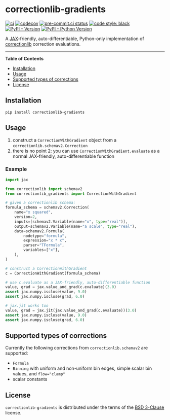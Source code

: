 # correctionlib-gradients

[![ci](https://github.com/eguiraud/correctionlib-gradients/actions/workflows/test.yml/badge.svg?branch=main)](https://github.com/eguiraud/correctionlib-gradients/actions/workflows/test.yml)
[![codecov](https://codecov.io/gh/eguiraud/correctionlib-gradients/graph/badge.svg?token=T4F8CB1DYN)](https://codecov.io/gh/eguiraud/correctionlib-gradients)
[![pre-commit.ci status](https://results.pre-commit.ci/badge/github/eguiraud/correctionlib-gradients/main.svg)](https://results.pre-commit.ci/latest/github/eguiraud/correctionlib-gradients/main)
[![code style: black](https://img.shields.io/badge/code%20style-black-000000.svg)](https://github.com/psf/black)
[![PyPI - Version](https://img.shields.io/pypi/v/correctionlib-gradients.svg)](https://pypi.org/project/correctionlib-gradients)
[![PyPI - Python Version](https://img.shields.io/pypi/pyversions/correctionlib-gradients.svg)](https://pypi.org/project/correctionlib-gradients)

A [JAX](https://jax.readthedocs.io)-friendly, auto-differentiable, Python-only implementation of [correctionlib](https://github.com/cms-nanoAOD/correctionlib) correction evaluations.

---

**Table of Contents**

- [Installation](#installation)
- [Usage](#usage)
- [Supported types of corrections](#supported-types-of-corrections)
- [License](#license)

## Installation

```console
pip install correctionlib-gradients
```

## Usage

1. construct a `CorrectionWithGradient` object from a `correctionlib.schemav2.Correction`
2. there is no point 2: you can use `CorrectionWithGradient.evaluate` as a normal JAX-friendly, auto-differentiable function

### Example

```python
import jax

from correctionlib import schemav2
from correctionlib_gradients import CorrectionWithGradient

# given a correctionlib schema:
formula_schema = schemav2.Correction(
    name="x squared",
    version=2,
    inputs=[schemav2.Variable(name="x", type="real")],
    output=schemav2.Variable(name="a scale", type="real"),
    data=schemav2.Formula(
        nodetype="formula",
        expression="x * x",
        parser="TFormula",
        variables=["x"],
    ),
)

# construct a CorrectionWithGradient
c = CorrectionWithGradient(formula_schema)

# use c.evaluate as a JAX-friendly, auto-differentiable function
value, grad = jax.value_and_grad(c.evaluate)(3.0)
assert jax.numpy.isclose(value, 9.0)
assert jax.numpy.isclose(grad, 6.0)

# jax.jit works too
value, grad = jax.jit(jax.value_and_grad(c.evaluate))(3.0)
assert jax.numpy.isclose(value, 9.0)
assert jax.numpy.isclose(grad, 6.0)
```

## Supported types of corrections

Currently the following corrections from `correctionlib.schemav2` are supported:

- `Formula`
- `Binning` with uniform and non-uniform bin edges, simple scalar bin values, and `flow="clamp"`
- scalar constants

## License

`correctionlib-gradients` is distributed under the terms of the [BSD 3-Clause](https://spdx.org/licenses/BSD-3-Clause.html) license.
